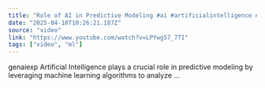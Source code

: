 ```yaml
---
title: "Role of AI in Predictive Modeling #ai #artificialintelligence #machinelearning #aiagent #Role"
date: "2025-04-18T10:26:21.187Z"
source: "video"
link: "https://www.youtube.com/watch?v=LPYwg57_7TI"
tags: ["video", "ml"]
---
```


genaiexp Artificial Intelligence plays a crucial role in predictive modeling by leveraging machine learning algorithms to analyze ...
